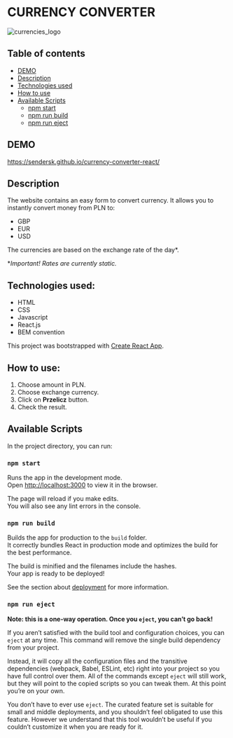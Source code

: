 # CURRENCY CONVERTER

![currencies_logo](https://user-images.githubusercontent.com/55362061/91882924-fac05100-ec83-11ea-810f-f9c99c91a959.png)

## Table of contents

- [DEMO](#demo)
- [Description](#description)
- [Technologies used](#technologies-used)
- [How to use](#how-to-use) 
- [Available Scripts](#available-scripts)
    - [npm start](#npm-start)
    - [npm run build](#npm-run-build)
    - [npm run eject](#npm-run-eject)

## DEMO

https://sendersk.github.io/currency-converter-react/
## Description

The website contains an easy form to convert currency. It allows you to instantly convert money from PLN to:

- GBP
- EUR
- USD

The currencies are based on the exchange rate of the day*.

**Important! Rates are currently static.*

## Technologies used: 

- HTML
- CSS
- Javascript 
- React.js
- BEM convention

This project was bootstrapped with [Create React App](https://github.com/facebook/create-react-app).

## How to use:

1. Choose amount in PLN.
2. Choose exchange currency.
3. Click on **Przelicz** button.
4. Check the result.

## Available Scripts

In the project directory, you can run:

### `npm start`

Runs the app in the development mode.<br />
Open [http://localhost:3000](http://localhost:3000) to view it in the browser.

The page will reload if you make edits.<br />
You will also see any lint errors in the console.

### `npm run build`

Builds the app for production to the `build` folder.<br />
It correctly bundles React in production mode and optimizes the build for the best performance.

The build is minified and the filenames include the hashes.<br />
Your app is ready to be deployed!

See the section about [deployment](https://facebook.github.io/create-react-app/docs/deployment) for more information.

### `npm run eject`

**Note: this is a one-way operation. Once you `eject`, you can’t go back!**

If you aren’t satisfied with the build tool and configuration choices, you can `eject` at any time. This command will remove the single build dependency from your project.

Instead, it will copy all the configuration files and the transitive dependencies (webpack, Babel, ESLint, etc) right into your project so you have full control over them. All of the commands except `eject` will still work, but they will point to the copied scripts so you can tweak them. At this point you’re on your own.

You don’t have to ever use `eject`. The curated feature set is suitable for small and middle deployments, and you shouldn’t feel obligated to use this feature. However we understand that this tool wouldn’t be useful if you couldn’t customize it when you are ready for it.